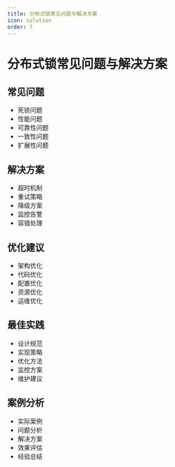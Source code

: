 ```yaml
---
title: 分布式锁常见问题与解决方案
icon: solution
order: 7
---
```


# 分布式锁常见问题与解决方案

## 常见问题
- 死锁问题
- 性能问题
- 可靠性问题
- 一致性问题
- 扩展性问题

## 解决方案
- 超时机制
- 重试策略
- 降级方案
- 监控告警
- 容错处理

## 优化建议
- 架构优化
- 代码优化
- 配置优化
- 资源优化
- 运维优化

## 最佳实践
- 设计规范
- 实现策略
- 优化方法
- 监控方案
- 维护建议

## 案例分析
- 实际案例
- 问题分析
- 解决方案
- 效果评估
- 经验总结
